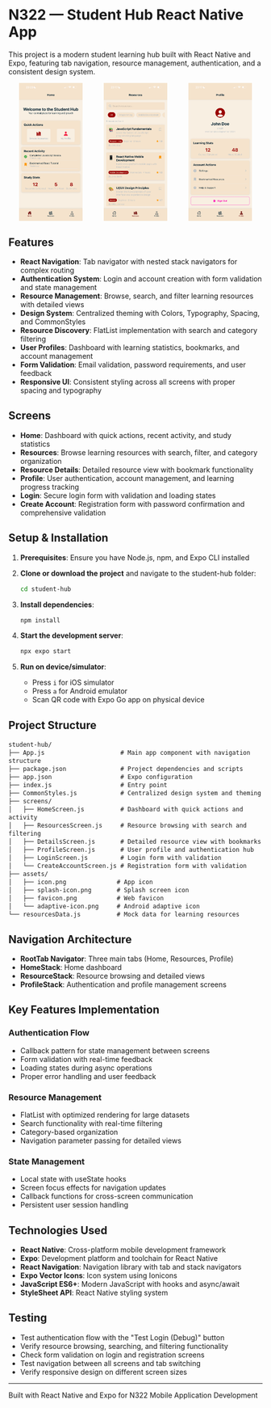 # N322 — Student Hub React Native App

This project is a modern student learning hub built with React Native and Expo, featuring tab navigation, resource management, authentication, and a consistent design system.

<div style="display: flex; justify-Content: space-around;"><img src="images/IMG_5162.PNG" alt="Home Page" style="width:25%;"> <img src="images/IMG_5160.PNG" alt="Resource Page" style="width:25%;"> <img src="images/IMG_5161.PNG" alt="Profile Page" style="width:25%;"></div>

## Features

- **React Navigation**: Tab navigator with nested stack navigators for complex routing
- **Authentication System**: Login and account creation with form validation and state management
- **Resource Management**: Browse, search, and filter learning resources with detailed views
- **Design System**: Centralized theming with Colors, Typography, Spacing, and CommonStyles
- **Resource Discovery**: FlatList implementation with search and category filtering
- **User Profiles**: Dashboard with learning statistics, bookmarks, and account management
- **Form Validation**: Email validation, password requirements, and user feedback
- **Responsive UI**: Consistent styling across all screens with proper spacing and typography

## Screens

- **Home**: Dashboard with quick actions, recent activity, and study statistics
- **Resources**: Browse learning resources with search, filter, and category organization
- **Resource Details**: Detailed resource view with bookmark functionality
- **Profile**: User authentication, account management, and learning progress tracking
- **Login**: Secure login form with validation and loading states
- **Create Account**: Registration form with password confirmation and comprehensive validation

## Setup & Installation

1. **Prerequisites**: Ensure you have Node.js, npm, and Expo CLI installed

2. **Clone or download the project** and navigate to the student-hub folder:

   ```bash
   cd student-hub
   ```

3. **Install dependencies**:

   ```bash
   npm install
   ```

4. **Start the development server**:

   ```bash
   npx expo start
   ```

5. **Run on device/simulator**:
   - Press `i` for iOS simulator
   - Press `a` for Android emulator
   - Scan QR code with Expo Go app on physical device

## Project Structure

```
student-hub/
├── App.js                     # Main app component with navigation structure
├── package.json               # Project dependencies and scripts
├── app.json                   # Expo configuration
├── index.js                   # Entry point
├── CommonStyles.js            # Centralized design system and theming
├── screens/
│   ├── HomeScreen.js          # Dashboard with quick actions and activity
│   ├── ResourcesScreen.js     # Resource browsing with search and filtering
│   ├── DetailsScreen.js       # Detailed resource view with bookmarks
│   ├── ProfileScreen.js       # User profile and authentication hub
│   ├── LoginScreen.js         # Login form with validation
│   └── CreateAccountScreen.js # Registration form with validation
├── assets/
│   ├── icon.png              # App icon
│   ├── splash-icon.png       # Splash screen icon
│   ├── favicon.png           # Web favicon
│   └── adaptive-icon.png     # Android adaptive icon
└── resourcesData.js          # Mock data for learning resources
```

## Navigation Architecture

- **RootTab Navigator**: Three main tabs (Home, Resources, Profile)
- **HomeStack**: Home dashboard
- **ResourceStack**: Resource browsing and detailed views
- **ProfileStack**: Authentication and profile management screens

## Key Features Implementation

### **Authentication Flow**

- Callback pattern for state management between screens
- Form validation with real-time feedback
- Loading states during async operations
- Proper error handling and user feedback

### **Resource Management**

- FlatList with optimized rendering for large datasets
- Search functionality with real-time filtering
- Category-based organization
- Navigation parameter passing for detailed views

### **State Management**

- Local state with useState hooks
- Screen focus effects for navigation updates
- Callback functions for cross-screen communication
- Persistent user session handling

## Technologies Used

- **React Native**: Cross-platform mobile development framework
- **Expo**: Development platform and toolchain for React Native
- **React Navigation**: Navigation library with tab and stack navigators
- **Expo Vector Icons**: Icon system using Ionicons
- **JavaScript ES6+**: Modern JavaScript with hooks and async/await
- **StyleSheet API**: React Native styling system

## Testing

- Test authentication flow with the "Test Login (Debug)" button
- Verify resource browsing, searching, and filtering functionality
- Check form validation on login and registration screens
- Test navigation between all screens and tab switching
- Verify responsive design on different screen sizes

---

Built with React Native and Expo for N322 Mobile Application Development
